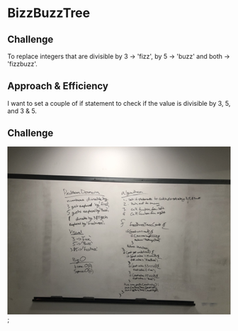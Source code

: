 # BizzBuzzTree

 
## Challenge

To replace integers that are divisible by 3 -> 'fizz', by 5 -> 'buzz' and both -> 'fizzbuzz'.  

## Approach & Efficiency

I want to set a couple of if statement to check if the value is divisible by 3, 5, and 3 & 5.

## Challenge 

![WhiteBoard](asset/problem_domain.jpg);
